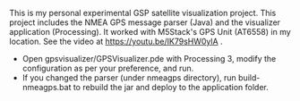 This is my personal experimental GSP satellite visualization project. This project includes the NMEA GPS message parser (Java) and the visualizer application (Processing). It worked with M5Stack's GPS Unit (AT6558) in my location. See the video at https://youtu.be/IK79sHW0ylA .

- Open gpsvisualizer/GPSVisualizer.pde with Processing 3, modify the configuration as per your preference, and run.
- If you changed the parser (under nmeagps directory), run build-nmeagps.bat to rebuild the jar and deploy to the application folder.